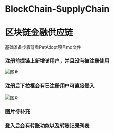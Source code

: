 # BlockChain-SupplyChain
# 区块链金融供应链
基础准备步骤请看PetAdopt项目md文件
### 注册前提链上新增该用户，并且没有被注册使用
![图片](https://user-images.githubusercontent.com/76642188/178392682-755ccd11-5807-4462-872e-e323bddc3d15.png)

### 注册后下拉框会有已注册用户可直接登入
![图片](https://user-images.githubusercontent.com/76642188/178392860-c6465dd2-f378-4da6-896f-2e46bc1539fd.png)

### 图片待补充
### 登入后会有转账功能以及转账记录列表
